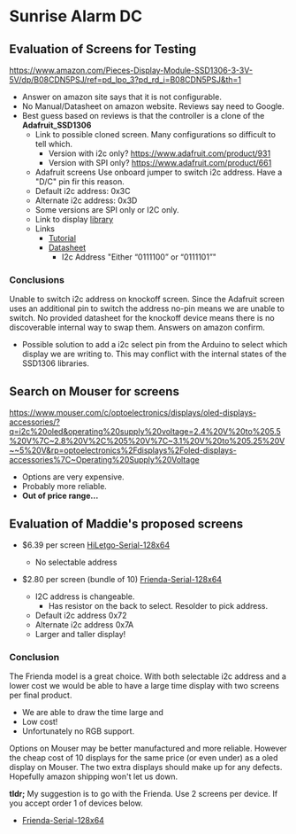 
# Sunrise Alarm DC



## Evaluation of Screens for Testing

<https://www.amazon.com/Pieces-Display-Module-SSD1306-3-3V-5V/dp/B08CDN5PSJ/ref=pd_lpo_3?pd_rd_i=B08CDN5PSJ&th=1>

- Answer on amazon site says that it is not configurable.
- No Manual/Datasheet on amazon website. Reviews say need to Google.
- Best guess based on reviews is that the controller is a clone of the **Adafruit_SSD1306**
    - Link to possible cloned screen. Many configurations so difficult to tell which.
		- Version with i2c only? <https://www.adafruit.com/product/931>
		- Version with SPI only? <https://www.adafruit.com/product/661>
	- Adafruit screens Use onboard jumper to switch i2c address. Have a "D/C" pin fir this reason.
	- Default i2c address: 0x3C
	- Alternate i2c address: 0x3D
	- Some versions are SPI only or I2C only.
	- Link to display [library](https://github.com/adafruit/Adafruit_SSD1306)
	- Links
		- [Tutorial](https://learn.adafruit.com/monochrome-oled-breakouts/downloads)
		- [Datasheet](http://www.adafruit.com/datasheets/SSD1306.pdf)
			- I2c Address "Either “0111100” or “0111101”"

### Conclusions

Unable to switch i2c address on knockoff screen. Since the Adafruit screen uses an additional pin to switch the address no-pin means we are unable to switch. No provided datasheet for the knockoff device means there is no discoverable internal way to swap them. Answers on amazon confirm.

- Possible solution to add a i2c select pin from the Arduino to select which display we are writing to. This may conflict with the internal states of the SSD1306 libraries.

## Search on Mouser for screens

<https://www.mouser.com/c/optoelectronics/displays/oled-displays-accessories/?q=i2c%20oled&operating%20supply%20voltage=2.4%20V%20to%205.5%20V%7C~2.8%20V%2C%205%20V%7C~3.1%20V%20to%205.25%20V~~5%20V&rp=optoelectronics%2Fdisplays%2Foled-displays-accessories%7C~Operating%20Supply%20Voltage>

- Options are very expensive.
- Probably more reliable.
- **Out of price range...**

## Evaluation of Maddie's proposed screens

- $6.39 per screen [HiLetgo-Serial-128x64](https://www.amazon.com/HiLetgo-Serial-128X64-Display-Color/dp/B06XRBTBTB/ref=asc_df_B06XRBTBTB/?tag=&linkCode=df0&hvadid=312232463708&hvpos=&hvnetw=g&hvrand=12771893554953602876&hvpone=&hvptwo=&hvqmt=&hvdev=c&hvdvcmdl=&hvlocint=&hvlocphy=9061080&hvtargid=pla-563271619351&ref=&adgrpid=57656765450&th=1)
	- No selectable address

- $2.80 per screen (bundle of 10) [Frienda-Serial-128x64](https://www.amazon.com/dp/B08VNNCLHD/ref=sspa_dk_detail_0?spLa=ZW5jcnlwdGVkUXVhbGlmaWVyPUEyV1dEVVhUUFdWOUwzJmVuY3J5cHRlZElkPUEwOTUyNTc4MVpaOVpWNFVET1c3RiZlbmNyeXB0ZWRBZElkPUEwNzgyMzEyWjZDRFVKMkZQOEhZJndpZGdldE5hbWU9c3BfZGV0YWlsMiZhY3Rpb249Y2xpY2tSZWRpcmVjdCZkb05vdExvZ0NsaWNrPXRydWU&th=1)
	- I2C address is changeable.
		- Has resistor on the back to select. Resolder to pick address.
	- Default i2c address 0x72
	- Alternate i2c address 0x7A
	- Larger and taller display!

### Conclusion

The Frienda model is a great choice. With both selectable i2c address and a lower cost we would be able to have a large time display with two screens per final product.

- We are able to draw the time large and 
- Low cost!
- Unfortunately no RGB support.


Options on Mouser may be better manufactured and more reliable. However the cheap cost of 10 displays for the same price (or even under) as a oled display on Mouser. The two extra displays should make up for any defects. Hopefully amazon shipping won't let us down.

**tldr;** My suggestion is to go with the Frienda. Use 2 screens per device. If you accept order 1 of devices below.

- [Frienda-Serial-128x64](https://www.amazon.com/dp/B08VNNCLHD/ref=sspa_dk_detail_0?spLa=ZW5jcnlwdGVkUXVhbGlmaWVyPUEyV1dEVVhUUFdWOUwzJmVuY3J5cHRlZElkPUEwOTUyNTc4MVpaOVpWNFVET1c3RiZlbmNyeXB0ZWRBZElkPUEwNzgyMzEyWjZDRFVKMkZQOEhZJndpZGdldE5hbWU9c3BfZGV0YWlsMiZhY3Rpb249Y2xpY2tSZWRpcmVjdCZkb05vdExvZ0NsaWNrPXRydWU&th=1)
